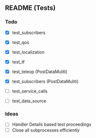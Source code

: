## README (Tests)

### Todo
- [x] test_subscribers 
- [x] test_qos
- [x] test_localization
- [x] test_tf
- [x] test_teleop (PostDataMuliti)
- [x] test_subscribers (PostDataMuliti)
- [ ] test_service_calls
- [ ] test_data_source


### Ideas
- [ ] Handler Details based test proceedings
- [ ] Close all subprocesses efficiently
